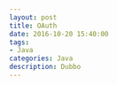 ```yaml
---
layout: post
title: OAuth
date: 2016-10-20 15:40:00
tags:
- Java
categories: Java
description: Dubbo
---
```


